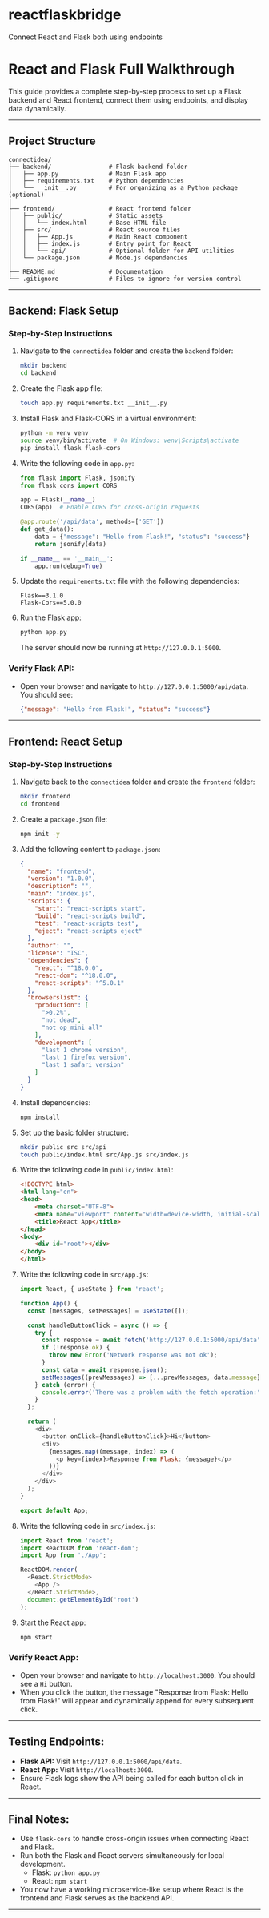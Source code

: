 # reactflaskbridge

Connect React and Flask both using endpoints

# React and Flask Full Walkthrough

This guide provides a complete step-by-step process to set up a Flask backend and React frontend, connect them using endpoints, and display data dynamically.

---

## Project Structure

```
connectidea/
├── backend/                # Flask backend folder
│   ├── app.py              # Main Flask app
│   ├── requirements.txt    # Python dependencies
│   └── __init__.py         # For organizing as a Python package (optional)
│
├── frontend/               # React frontend folder
│   ├── public/             # Static assets
│   │   └── index.html      # Base HTML file
│   ├── src/                # React source files
│   │   ├── App.js          # Main React component
│   │   ├── index.js        # Entry point for React
│   │   └── api/            # Optional folder for API utilities
│   └── package.json        # Node.js dependencies
│
├── README.md               # Documentation
└── .gitignore              # Files to ignore for version control
```

---

## Backend: Flask Setup

### Step-by-Step Instructions

1. Navigate to the `connectidea` folder and create the `backend` folder:

   ```bash
   mkdir backend
   cd backend
   ```

2. Create the Flask app file:

   ```bash
   touch app.py requirements.txt __init__.py
   ```

3. Install Flask and Flask-CORS in a virtual environment:

   ```bash
   python -m venv venv
   source venv/bin/activate  # On Windows: venv\Scripts\activate
   pip install flask flask-cors
   ```

4. Write the following code in `app.py`:

   ```python
   from flask import Flask, jsonify
   from flask_cors import CORS

   app = Flask(__name__)
   CORS(app)  # Enable CORS for cross-origin requests

   @app.route('/api/data', methods=['GET'])
   def get_data():
       data = {"message": "Hello from Flask!", "status": "success"}
       return jsonify(data)

   if __name__ == '__main__':
       app.run(debug=True)
   ```

5. Update the `requirements.txt` file with the following dependencies:

   ```plaintext
   Flask==3.1.0
   Flask-Cors==5.0.0
   ```

6. Run the Flask app:

   ```bash
   python app.py
   ```

   The server should now be running at `http://127.0.0.1:5000`.

### Verify Flask API:

- Open your browser and navigate to `http://127.0.0.1:5000/api/data`. You should see:
  ```json
  {"message": "Hello from Flask!", "status": "success"}
  ```

---

## Frontend: React Setup

### Step-by-Step Instructions

1. Navigate back to the `connectidea` folder and create the `frontend` folder:

   ```bash
   mkdir frontend
   cd frontend
   ```

2. Create a `package.json` file:

   ```bash
   npm init -y
   ```

3. Add the following content to `package.json`:

   ```json
   {
     "name": "frontend",
     "version": "1.0.0",
     "description": "",
     "main": "index.js",
     "scripts": {
       "start": "react-scripts start",
       "build": "react-scripts build",
       "test": "react-scripts test",
       "eject": "react-scripts eject"
     },
     "author": "",
     "license": "ISC",
     "dependencies": {
       "react": "^18.0.0",
       "react-dom": "^18.0.0",
       "react-scripts": "^5.0.1"
     },
     "browserslist": {
       "production": [
         ">0.2%",
         "not dead",
         "not op_mini all"
       ],
       "development": [
         "last 1 chrome version",
         "last 1 firefox version",
         "last 1 safari version"
       ]
     }
   }
   ```

4. Install dependencies:

   ```bash
   npm install
   ```

5. Set up the basic folder structure:

   ```bash
   mkdir public src src/api
   touch public/index.html src/App.js src/index.js
   ```

6. Write the following code in `public/index.html`:

   ```html
   <!DOCTYPE html>
   <html lang="en">
   <head>
       <meta charset="UTF-8">
       <meta name="viewport" content="width=device-width, initial-scale=1.0">
       <title>React App</title>
   </head>
   <body>
       <div id="root"></div>
   </body>
   </html>
   ```

7. Write the following code in `src/App.js`:

   ```javascript
   import React, { useState } from 'react';

   function App() {
     const [messages, setMessages] = useState([]);

     const handleButtonClick = async () => {
       try {
         const response = await fetch('http://127.0.0.1:5000/api/data');
         if (!response.ok) {
           throw new Error('Network response was not ok');
         }
         const data = await response.json();
         setMessages((prevMessages) => [...prevMessages, data.message]);
       } catch (error) {
         console.error('There was a problem with the fetch operation:', error);
       }
     };

     return (
       <div>
         <button onClick={handleButtonClick}>Hi</button>
         <div>
           {messages.map((message, index) => (
             <p key={index}>Response from Flask: {message}</p>
           ))}
         </div>
       </div>
     );
   }

   export default App;
   ```

8. Write the following code in `src/index.js`:

   ```javascript
   import React from 'react';
   import ReactDOM from 'react-dom';
   import App from './App';

   ReactDOM.render(
     <React.StrictMode>
       <App />
     </React.StrictMode>,
     document.getElementById('root')
   );
   ```

9. Start the React app:

   ```bash
   npm start
   ```

### Verify React App:

- Open your browser and navigate to `http://localhost:3000`. You should see a `Hi` button.
- When you click the button, the message "Response from Flask: Hello from Flask!" will appear and dynamically append for every subsequent click.

---

## Testing Endpoints:

- **Flask API:** Visit `http://127.0.0.1:5000/api/data`.
- **React App:** Visit `http://localhost:3000`.
- Ensure Flask logs show the API being called for each button click in React.

---

## Final Notes:

- Use `flask-cors` to handle cross-origin issues when connecting React and Flask.
- Run both the Flask and React servers simultaneously for local development.
  - Flask: `python app.py`
  - React: `npm start`
- You now have a working microservice-like setup where React is the frontend and Flask serves as the backend API.

---
